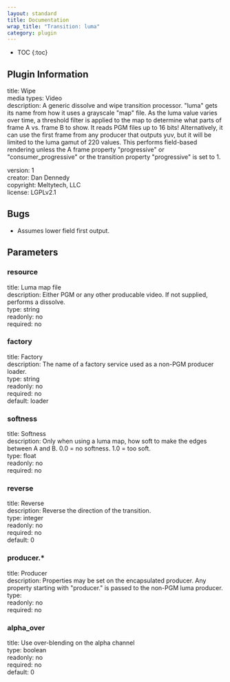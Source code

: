 ```yaml
---
layout: standard
title: Documentation
wrap_title: "Transition: luma"
category: plugin
---
```

* TOC
{:toc}

## Plugin Information

title: Wipe  
media types:
Video  
description: A generic dissolve and wipe transition processor.
&quot;luma&quot; gets its name from how it uses a grayscale &quot;map&quot; file. As the luma value varies over time, a threshold filter is applied to the map to determine what parts of frame A vs. frame B to show. It reads PGM files up to 16 bits! Alternatively, it can use the first frame from any producer that outputs yuv, but it will be limited to the luma gamut of 220 values. This performs field-based rendering unless the A frame property &quot;progressive&quot; or &quot;consumer_progressive&quot; or the transition property &quot;progressive&quot; is set to 1.
  
version: 1  
creator: Dan Dennedy  
copyright: Meltytech, LLC  
license: LGPLv2.1  

## Bugs

* Assumes lower field first output.


## Parameters

### resource

title: Luma map file    
description:
Either PGM or any other producable video. If not supplied, performs a dissolve.  
type: string  
readonly: no  
required: no  

### factory

title: Factory    
description:
The name of a factory service used as a non-PGM producer loader.  
type: string  
readonly: no  
required: no  
default: loader  

### softness

title: Softness    
description:
Only when using a luma map, how soft to make the edges between A and B. 0.0 = no softness. 1.0 = too soft.  
type: float  
readonly: no  
required: no  

### reverse

title: Reverse    
description:
Reverse the direction of the transition.  
type: integer  
readonly: no  
required: no  
default: 0  

### producer.*

title: Producer    
description:
Properties may be set on the encapsulated producer. Any property starting with &quot;producer.&quot; is passed to the non-PGM luma producer.  
type:   
readonly: no  
required: no  

### alpha_over

title: Use over-blending on the alpha channel    
type: boolean  
readonly: no  
required: no  
default: 0  

